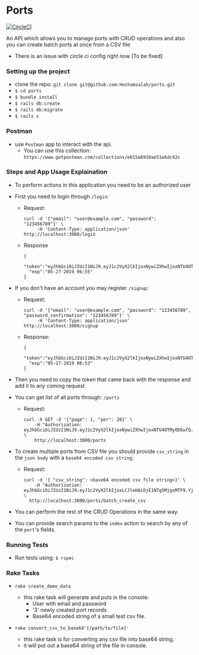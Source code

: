 # Ports
[![CircleCI](https://circleci.com/gh/Heshamsalah/ports/tree/master.svg?style=svg)](https://circleci.com/gh/Heshamsalah/ports/tree/master)

An API which allows you to manage ports with CRUD operations and also you can
create batch ports at once from a CSV file

* There is an issue with circle ci config right now [To be fixed]

### Setting up the project
- clone the repo: `git clone git@github.com:Heshamsalah/ports.git`
- `$ cd ports`
- `$ bundle install`
- `$ rails db:create`
- `$ rails db:migrate`
- `$ rails s`

### Postman
- use `Postman` app to interact with the api.
  - You can use this collection: `https://www.getpostman.com/collections/e615e6910ae51e6dc92c`

### Steps and App Usage Explaination
- To perform actions in this application you need to be an authorized user
- First you need to login through `/login`:
  - Request:
    ```
    curl -d '{"email": "user@example.com", "password": "123456789"}' \
         -H 'Content-Type: application/json' http://localhost:3000/login
    ```
  - Response
    ```
    {
      "token":"eyJhbGciOiJIUzI1NiJ9.eyJ1c2VyX2lkIjoxNywiZXhwIjoxNTU4OTMyOTExfQ.OWVJmUYFgU0uen_Apjhpp5eA6qXC0qo7dXWWZS3lHLE",
      "exp":"05-27-2019 06:55"
    }
    ```
- If you don't have an account you may register `/signup`:
  - Request:
    ```
    curl -d '{"email": "user@example.com", "password": "123456789", "password_confirmation": "123456789"}' \
         -H 'Content-Type: application/json' http://localhost:3000/signup
    ```
  - Response:
    ```
    {
      "token":"eyJhbGciOiJIUzI1NiJ9.eyJ1c2VyX2lkIjoxNywiZXhwIjoxNTU4OTMyODEwfQ.IrlCt_ytyXM9ZBPbKK_1AOt2Uer2s3dTM2g5BODw3sA",
      "exp":"05-27-2019 06:53"
    }
    ```
- Then you need to copy the token that came back with the response and add it to any coming request.

- You can get list of all ports through: `/ports`
  - Request:
    ```
    curl -X GET -d '{"page": 1, "per": 20}' \
        -H "Authorization: eyJhbGciOiJIUzI1NiJ9.eyJ1c2VyX2lkIjoxNywiZXhwIjoxNTU4OTMyODEwfQ.IrlCt_ytyXM9ZBPbKK_1AOt2Uer2s3dTM2g5BODw3sA" \
        http://localhost:3000/ports
    ```

- To create multiple ports from CSV file you should provide `csv_string` in the `json body` with a `base64 encoded csv string`:
  - Request:
    ```
    curl -d '{ "csv_string": <base64 encoded csv file string>}' \ 
        -H "Authorization: eyJhbGciOiJIUzI1NiJ9.eyJ1c2VyX2lkIjoxLCJleHAiOjE1NTg5MjgxMTF9.YjhAAVEnnwWg2Wgldhgq0xabH1H5zOQZfNa_HkT3CxI" \ 
      http://localhost:3000/ports/batch_create_csv
    ```

- You can perform the rest of the CRUD Operations in the same way.
- You can provide search params to the `index` action to search by any of the `port`'s fields.

### Running Tests
- Run tests using: `$ rspec`

### Rake Tasks

- `rake create_demo_data`
  - this rake task will generate and puts in the console: 
    - User with email and password
    - '3' newly created port records
    - Base64 encoded string of a small test csv file.

- `rake convert_csv_to_base64'[/path/to/file]'`
  - this rake task is for converting any csv file into base64 string.
  - it will put out a base64 string of the file in console.
